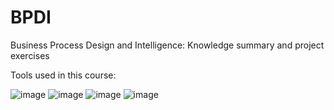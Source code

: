 # BPDI
Business Process Design and Intelligence: Knowledge summary and project exercises

Tools used in this course:

![image](https://user-images.githubusercontent.com/60782937/171988368-ade3b279-bef9-4fcc-b5c3-7e994de20440.png)
![image](https://user-images.githubusercontent.com/60782937/171988405-2e66f1f5-1d0d-4911-a91b-d5fed0af3bf5.png)
![image](https://user-images.githubusercontent.com/60782937/171988413-e411e58e-e21e-4ffa-9144-9bc02d1e0792.png)
![image](https://user-images.githubusercontent.com/60782937/171988431-258396fe-d8d0-4ac7-971d-964de796bb06.png)


